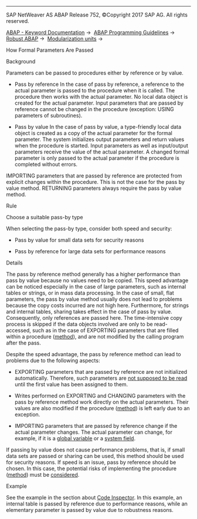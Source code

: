   

* * *

SAP NetWeaver AS ABAP Release 752, ©Copyright 2017 SAP AG. All rights reserved.

[ABAP - Keyword Documentation](javascript:call_link\('abenabap.htm'\)) →  [ABAP Programming Guidelines](javascript:call_link\('abenabap_pgl.htm'\)) →  [Robust ABAP](javascript:call_link\('abenrobust_abap_guidl.htm'\)) →  [Modularization units](javascript:call_link\('abenmodularization_unit_guidl.htm'\)) → 

How Formal Parameters Are Passed

Background

Parameters can be passed to procedures either by reference or by value.

-   Pass by reference
    In the case of pass by reference, a reference to the actual parameter is passed to the procedure when it is called. The procedure then works with the actual parameter. No local data object is created for the actual parameter. Input parameters that are passed by reference cannot be changed in the procedure (exception: USING parameters of subroutines).

-   Pass by value
    In the case of pass by value, a type-friendly local data object is created as a copy of the actual parameter for the formal parameter. The system initializes output parameters and return values when the procedure is started. Input parameters as well as input/output parameters receive the value of the actual parameter. A changed formal parameter is only passed to the actual parameter if the procedure is completed without errors.

IMPORTING parameters that are passed by reference are protected from explicit changes within the procedure. This is not the case for the pass by value method. RETURNING parameters always require the pass by value method.

Rule

Choose a suitable pass-by type

When selecting the pass-by type, consider both speed and security:

-   Pass by value for small data sets for security reasons

-   Pass by reference for large data sets for performance reasons

Details

The pass by reference method generally has a higher performance than pass by value because no values need to be copied. This speed advantage can be noticed especially in the case of large parameters, such as internal tables or strings, or in mass data processing. In the case of small, flat parameters, the pass by value method usually does not lead to problems because the copy costs incurred are not high here. Furthermore, for strings and internal tables, sharing takes effect in the case of pass by value. Consequently, only references are passed here. The time-intensive copy process is skipped if the data objects involved are only to be read-accessed, such as in the case of EXPORTING parameters that are filled within a procedure ([method](javascript:call_link\('abenfunct_module_subroutine_guidl.htm'\) "Guideline")), and are not modified by the calling program after the pass.

Despite the speed advantage, the pass by reference method can lead to problems due to the following aspects:

-   EXPORTING parameters that are passed by reference are not initialized automatically. Therefore, such parameters are [not supposed to be read](javascript:call_link\('abenref_transf_output_param_guidl.htm'\) "Guideline") until the first value has been assigned to them.

-   Writes performed on EXPORTING and CHANGING parameters with the pass by reference method work directly on the actual parameters. Their values are also modified if the procedure ([method](javascript:call_link\('abenfunct_module_subroutine_guidl.htm'\) "Guideline")) is left early due to an exception.

-   IMPORTING parameters that are passed by reference change if the actual parameter changes. The actual parameter can change, for example, if it is a [global variable](javascript:call_link\('abenref_transf_global_data_guidl.htm'\) "Guideline") or a [system field](javascript:call_link\('abenuse_actual_parameters_guidl.htm'\) "Guideline").

If passing by value does not cause performance problems, that is, if small data sets are passed or sharing can be used, this method should be used for security reasons. If speed is an issue, pass by reference should be chosen. In this case, the potential risks of implementing the procedure ([method](javascript:call_link\('abenfunct_module_subroutine_guidl.htm'\) "Guideline")) must be [considered](javascript:call_link\('abenref_transf_output_param_guidl.htm'\) "Guideline").

Example

See the example in the section about [Code Inspector](javascript:call_link\('abencode_inspector_guidl.htm'\) "Guideline"). In this example, an internal table is passed by reference due to performance reasons, while an elementary parameter is passed by value due to robustness reasons.